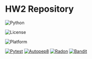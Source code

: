 # HW2 Repository

![Python](https://img.shields.io/badge/Python-3776AB?style=for-the-badge&logo=python&logoColor=white)

![License](https://img.shields.io/github/license/se-zeus/homework1.svg)

![Platform](https://img.shields.io/badge/Linux-FCC624?style=for-the-badge&logo=linux&logoColor=black)

[![Pytest](https://img.shields.io/badge/Pytest-orange)](https://github.com/se-zeus/homework1/actions)
[![Autopep8](https://img.shields.io/badge/Autopep8-green)](https://github.com/se-zeus/homework1/actions)
[![Radon](https://img.shields.io/badge/Radon-yellow)](https://github.com/se-zeus/homework1/actions)
[![Bandit](https://img.shields.io/badge/Autopep8-green)](https://github.com/se-zeus/homework1/actions)





